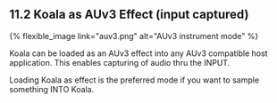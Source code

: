 ---
---

## 11.2 Koala as AUv3 Effect (input captured)

{% flexible_image link="auv3.png" alt="AUv3 instrument mode" %}

Koala can be loaded as an AUv3 effect into any AUv3 compatible host application. This enables capturing of audio thru the INPUT. 

Loading Koala as effect is the preferred mode if you want to sample something INTO Koala.
